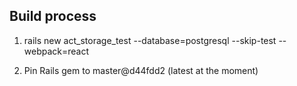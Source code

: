 ## Build process
1. rails new act_storage_test --database=postgresql --skip-test --webpack=react

2. Pin Rails gem to master@d44fdd2 (latest at the moment)
